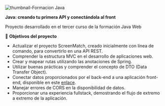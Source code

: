 ![thumbnail-Formacion Java](https://github.com/genesysR-dev/2086-screenmatch-front-end/assets/91544872/2d873cba-ca9c-4567-8ce4-fb2785ef9ab4)

**Java: creando tu primera API y conectándola al front**

Proyecto desarrollado en el tercer curso de la formación Java Web

🔨 **Objetivos del proyecto**
- Actualizar el proyecto ScreenMatch, creado inicialmente con línea de comando, para convertirlo en una API REST.
- Comprender la estructura MVC en el desarrollo de aplicaciones web.
- Crear y mapear rutas utilizando las anotaciones de Spring.
- Utilizar buenas prácticas y comprender el concepto de DTO (Data Transfer Object).
- Conectar datos proporcionados por el back-end a una aplicación front-end, disponible en este [enlace](https://github.com/genesysR-dev/2086-screenmatch-front-end).
- Manejar errores de CORS en la disponibilidad de datos.
- Proporcionar una experiencia fullstack, demostrando el flujo de extremo a extremo de la aplicación.





